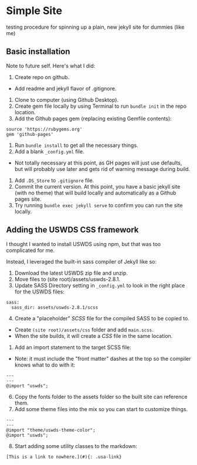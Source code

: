# Simple Site
testing procedure for spinning up a plain, new jekyll site for dummies (like me)

## Basic installation
Note to future self. Here's what I did:
1. Create repo on github.
  - Add readme and jekyll flavor of .gitignore.
1. Clone to computer (using Github Desktop).
1. Create gem file locally by using Terminal to run `bundle init` in the repo location.
1. Add the Github pages gem (replacing existing Gemfile contents):
  ```
  source 'https://rubygems.org'
  gem 'github-pages'
```
1. Run `bundle install` to get all the necessary things.
1. Add a blank `_config.yml` file.
  - Not totally necessary at this point, as GH pages will just use defaults, but will probably use later and gets rid of warning message during build.
1. Add `.DS_Store` to `.gitignore` file.
1. Commit the current version.
At this point, you have a basic jekyll site (with no theme) that will build locally and automatically as a Github pages site.
1. Try running `bundle exec jekyll serve` to confirm you can run the site locally.

## Adding the USWDS CSS framework
I thought I wanted to install USWDS using npm, but that was too complicated for me.

Instead, I leveraged the built-in sass compiler of Jekyll like so:
1. Download the latest USWDS zip file and unzip.
1. Move files to (site root)/assets/uswds-2.8.1.
1. Update SASS Directory setting in `_config.yml` to look in the right place for the USWDS files:
~~~
sass:
  sass_dir: assets/uswds-2.8.1/scss
~~~
4. Create a "placeholder" *SCSS* file for the compiled SASS to be copied to.
  - Create `(site root)/assets/css` folder and add `main.scss`.
  - When the site builds, it will create a *CSS* file in the same location.
1. Add an import statement to the target SCSS file:
  - Note: it must include the "front matter" dashes at the top so the compiler knows what to do with it:

~~~
---
---
@import "uswds";
~~~

6. Copy the fonts folder to the assets folder so the built site can reference them.
1. Add some theme files into the mix so you can start to customize things.

~~~
---
---
@import "theme/uswds-theme-color";
@import "uswds";
~~~

8. Start adding some utility classes to the markdown:
~~~
[This is a link to nowhere.](#){: .usa-link}
~~~

